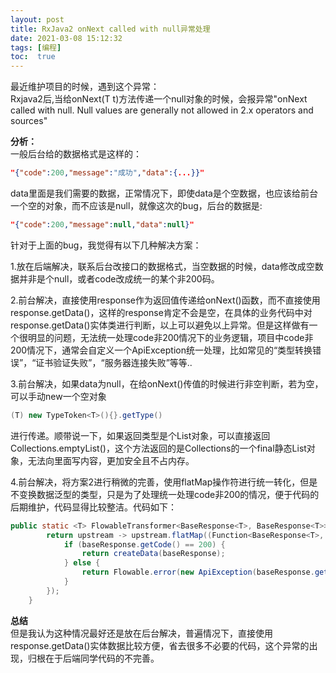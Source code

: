 ```yaml
---
layout: post
title: RxJava2 onNext called with null异常处理
date: 2021-03-08 15:12:32
tags: [编程]
toc:  true
---
```


最近维护项目的时候，遇到这个异常：  
Rxjava2后,当给onNext(T t)方法传递一个null对象的时候，会报异常"onNext called with null. Null values are generally not allowed in 2.x operators and sources"  

**分析：**  
一般后台给的数据格式是这样的：  
```json
"{"code":200,"message":"成功","data":{...}}"
```
data里面是我们需要的数据，正常情况下，即使data是个空数据，也应该给前台一个空的对象，而不应该是null，就像这次的bug，后台的数据是:  
```json
"{"code":200,"message":null,"data":null}"
```
针对于上面的bug，我觉得有以下几种解决方案：  

1.放在后端解决，联系后台改接口的数据格式，当空数据的时候，data修改成空数据并非是个null，或者code改成统一的某个非200码。  

2.前台解决，直接使用response作为返回值传递给onNext()函数，而不直接使用response.getData()，这样的response肯定不会是空，在具体的业务代码中对response.getData()实体类进行判断，以上可以避免以上异常。但是这样做有一个很明显的问题，无法统一处理code非200情况下的业务逻辑，项目中code非200情况下，通常会自定义一个ApiException统一处理，比如常见的“类型转换错误”，“证书验证失败”，“服务器连接失败”等等..  

3.前台解决，如果data为null，在给onNext()传值的时候进行非空判断，若为空，可以手动new一个空对象    
```java
(T) new TypeToken<T>(){}.getType()
```
进行传递。顺带说一下，如果返回类型是个List对象，可以直接返回Collections.emptyList()，这个方法返回的是Collections的一个final静态List对象，无法向里面写内容，更加安全且不占内存。  

4.前台解决，将方案2进行稍微的完善，使用flatMap操作符进行统一转化，但是不变换数据泛型的类型，只是为了处理统一处理code非200的情况，便于代码的后期维护，代码显得比较整洁。代码如下：
```java
public static <T> FlowableTransformer<BaseResponse<T>, BaseResponse<T>> handleBaseResponse() {
        return upstream -> upstream.flatMap((Function<BaseResponse<T>, Flowable<BaseResponse<T>>>) baseResponse -> {
            if (baseResponse.getCode() == 200) {
                return createData(baseResponse);
            } else {
                return Flowable.error(new ApiException(baseResponse.getMessage(), baseResponse.getCode()));
            }
        });
    }
```
**总结**  
但是我认为这种情况最好还是放在后台解决，普遍情况下，直接使用response.getData()实体数据比较方便，省去很多不必要的代码，这个异常的出现，归根在于后端同学代码的不完善。  